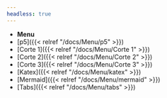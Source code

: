 ```yaml
---
headless: true
---
```


- **Menu**
- [p5]({{< relref "/docs/Menu/p5" >}})
- [Corte 1]({{< relref "/docs/Menu/Corte 1" >}})
- [Corte 2]({{< relref "/docs/Menu/Corte 2" >}})
- [Corte 3]({{< relref "/docs/Menu/Corte 3" >}})
- [Katex]({{< relref "/docs/Menu/katex" >}})
- [Mermaid]({{< relref "/docs/Menu/mermaid" >}})
- [Tabs]({{< relref "/docs/Menu/tabs" >}})
<br />
